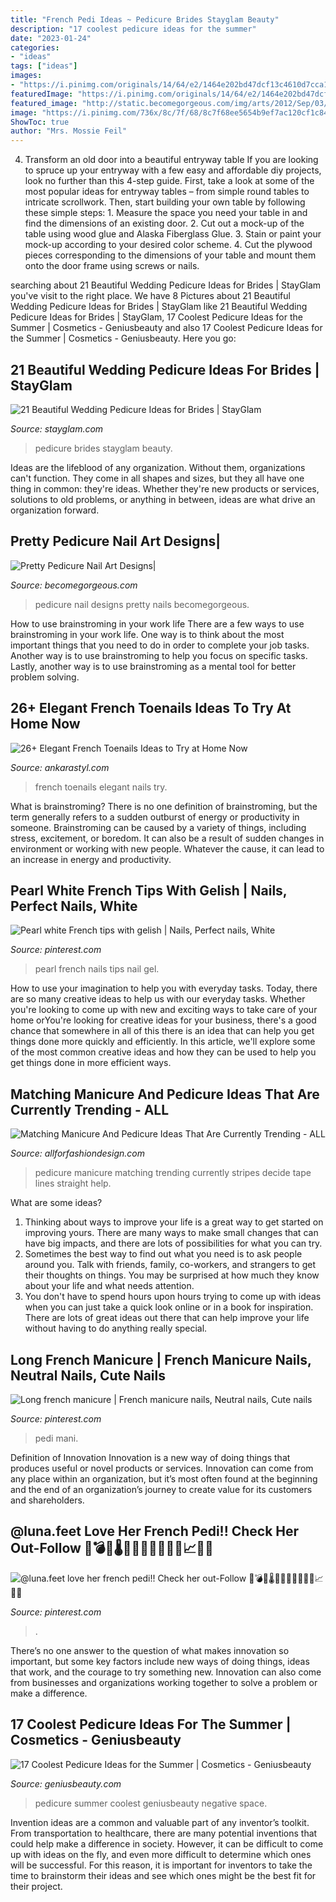 ```yaml
---
title: "French Pedi Ideas ~ Pedicure Brides Stayglam Beauty"
description: "17 coolest pedicure ideas for the summer"
date: "2023-01-24"
categories:
- "ideas"
tags: ["ideas"]
images:
- "https://i.pinimg.com/originals/14/64/e2/1464e202bd47dcf13c4610d7cca1b3b4.jpg"
featuredImage: "https://i.pinimg.com/originals/14/64/e2/1464e202bd47dcf13c4610d7cca1b3b4.jpg"
featured_image: "http://static.becomegorgeous.com/img/arts/2012/Sep/03/8586/early_fall_pedicure_20124.jpg"
image: "https://i.pinimg.com/736x/8c/7f/68/8c7f68ee5654b9ef7ac120cf1c844048.jpg"
ShowToc: true
author: "Mrs. Mossie Feil"
---
```



4. Transform an old door into a beautiful entryway table
If you are looking to spruce up your entryway with a few easy and affordable diy projects, look no further than this 4-step guide. First, take a look at some of the most popular ideas for entryway tables – from simple round tables to intricate scrollwork. Then, start building your own table by following these simple steps: 1. Measure the space you need your table in and find the dimensions of an existing door. 2. Cut out a mock-up of the table using wood glue and Alaska Fiberglass Glue. 3. Stain or paint your mock-up according to your desired color scheme. 4. Cut the plywood pieces corresponding to the dimensions of your table and mount them onto the door frame using screws or nails.

	

		
searching about 21 Beautiful Wedding Pedicure Ideas for Brides | StayGlam you've visit to the right place. We have 8 Pictures about 21 Beautiful Wedding Pedicure Ideas for Brides | StayGlam like 21 Beautiful Wedding Pedicure Ideas for Brides | StayGlam, 17 Coolest Pedicure Ideas for the Summer | Cosmetics - Geniusbeauty and also 17 Coolest Pedicure Ideas for the Summer | Cosmetics - Geniusbeauty. Here you go:
		
    
## 21 Beautiful Wedding Pedicure Ideas For Brides | StayGlam

<img loading=lazy src="https://stayglam.com/wp-content/uploads/2017/05/Untitled-design-21.jpg" onerror="this.onerror=null;this.src='https://tse1.mm.bing.net/th?id=OIP.fAYLxqzTiZSn0VGe-FJtAwHaEf&amp;pid=15.1';" alt="21 Beautiful Wedding Pedicure Ideas for Brides | StayGlam">

_Source: stayglam.com_

>pedicure brides stayglam beauty. 

	

Ideas are the lifeblood of any organization. Without them, organizations can't function. They come in all shapes and sizes, but they all have one thing in common: they're ideas. Whether they're new products or services, solutions to old problems, or anything in between, ideas are what drive an organization forward.

    
## Pretty Pedicure Nail Art Designs|

<img loading=lazy src="http://static.becomegorgeous.com/img/arts/2012/Sep/03/8586/early_fall_pedicure_20124.jpg" onerror="this.onerror=null;this.src='https://tse1.mm.bing.net/th?id=OIP.PBmS7DpOgoCIZZ7i4-kRkAHaJ4&amp;pid=15.1';" alt="Pretty Pedicure Nail Art Designs|">

_Source: becomegorgeous.com_

>pedicure nail designs pretty nails becomegorgeous. 

	

How to use brainstroming in your work life
There are a few ways to use brainstroming in your work life. One way is to think about the most important things that you need to do in order to complete your job tasks. Another way is to use brainstroming to help you focus on specific tasks. Lastly, another way is to use brainstroming as a mental tool for better problem solving.

    
## 26+ Elegant French Toenails Ideas To Try At Home Now

<img loading=lazy src="https://i2.wp.com/ankarastyl.com/wp-content/uploads/2020/06/elegant-french-toenails-ideas-15-1.jpg" onerror="this.onerror=null;this.src='https://tse4.mm.bing.net/th?id=OIP.3pmPkVRiWtAV-7DXRjtEyAHaEY&amp;pid=15.1';" alt="26+ Elegant French Toenails Ideas to Try at Home Now">

_Source: ankarastyl.com_

>french toenails elegant nails try. 

	

What is brainstroming?
There is no one definition of brainstroming, but the term generally refers to a sudden outburst of energy or productivity in someone. Brainstroming can be caused by a variety of things, including stress, excitement, or boredom. It can also be a result of sudden changes in environment or working with new people. Whatever the cause, it can lead to an increase in energy and productivity.

    
## Pearl White French Tips With Gelish | Nails, Perfect Nails, White

<img loading=lazy src="https://i.pinimg.com/originals/4e/25/05/4e250505e927aebfc4f871afd1be59ca.jpg" onerror="this.onerror=null;this.src='https://tse2.mm.bing.net/th?id=OIP.HNH_Yvyn0HwIpFyO5lKqBQHaHa&amp;pid=15.1';" alt="Pearl white French tips with gelish | Nails, Perfect nails, White">

_Source: pinterest.com_

>pearl french nails tips nail gel. 

	

How to use your imagination to help you with everyday tasks.
Today, there are so many creative ideas to help us with our everyday tasks. Whether you're looking to come up with new and exciting ways to take care of your home orYou're looking for creative ideas for your business, there's a good chance that somewhere in all of this there is an idea that can help you get things done more quickly and efficiently. In this article, we'll explore some of the most common creative ideas and how they can be used to help you get things done in more efficient ways.

    
## Matching Manicure And Pedicure Ideas That Are Currently Trending - ALL

<img loading=lazy src="https://allforfashiondesign.com/wp-content/uploads/2018/05/6-6-600x600.jpg" onerror="this.onerror=null;this.src='https://tse3.mm.bing.net/th?id=OIP.N-6bXKhe8kyLt3LeIlVBLwHaHa&amp;pid=15.1';" alt="Matching Manicure And Pedicure Ideas That Are Currently Trending - ALL">

_Source: allforfashiondesign.com_

>pedicure manicure matching trending currently stripes decide tape lines straight help. 

	

What are some ideas?
1. Thinking about ways to improve your life is a great way to get started on improving yours. There are many ways to make small changes that can have big impacts, and there are lots of possibilities for what you can try.
2. Sometimes the best way to find out what you need is to ask people around you. Talk with friends, family, co-workers, and strangers to get their thoughts on things. You may be surprised at how much they know about your life and what needs attention.
3. You don't have to spend hours upon hours trying to come up with ideas when you can just take a quick look online or in a book for inspiration. There are lots of great ideas out there that can help improve your life without having to do anything really special.

    
## Long French Manicure | French Manicure Nails, Neutral Nails, Cute Nails

<img loading=lazy src="https://i.pinimg.com/originals/14/64/e2/1464e202bd47dcf13c4610d7cca1b3b4.jpg" onerror="this.onerror=null;this.src='https://tse3.mm.bing.net/th?id=OIP.be5FQi0V1avw-ZKzDY8DpAHaEt&amp;pid=15.1';" alt="Long french manicure | French manicure nails, Neutral nails, Cute nails">

_Source: pinterest.com_

>pedi mani. 

	

Definition of Innovation
Innovation is a new way of doing things that produces useful or novel products or services. Innovation can come from any place within an organization, but it’s most often found at the beginning and the end of an organization’s journey to create value for its customers and shareholders.

    
## @luna.feet Love Her French Pedi!! Check Her Out-Follow ️👣💣🔥🌡️💅💥🥇💘🏅💢🎆📈😍💝

<img loading=lazy src="https://i.pinimg.com/736x/8c/7f/68/8c7f68ee5654b9ef7ac120cf1c844048.jpg" onerror="this.onerror=null;this.src='https://tse1.mm.bing.net/th?id=OIP._0_XD3l4jgiWwcMPsRcB5AHaHa&amp;pid=15.1';" alt="@luna.feet love her french pedi!! Check her out-Follow ️👣💣🔥🌡️💅💥🥇💘🏅💢🎆📈😍💝">

_Source: pinterest.com_

>. 

	

There’s no one answer to the question of what makes innovation so important, but some key factors include new ways of doing things, ideas that work, and the courage to try something new. Innovation can also come from businesses and organizations working together to solve a problem or make a difference.

    
## 17 Coolest Pedicure Ideas For The Summer | Cosmetics - Geniusbeauty

<img loading=lazy src="http://geniusbeauty.com/wp-content/uploads/2016/06/0Trendpedicure.jpg" onerror="this.onerror=null;this.src='https://tse1.mm.bing.net/th?id=OIP.xao5VZa-diKdodWKCRRSFQHaEw&amp;pid=15.1';" alt="17 Coolest Pedicure Ideas for the Summer | Cosmetics - Geniusbeauty">

_Source: geniusbeauty.com_

>pedicure summer coolest geniusbeauty negative space. 

	

Invention ideas are a common and valuable part of any inventor’s toolkit. From transportation to healthcare, there are many potential inventions that could help make a difference in society. However, it can be difficult to come up with ideas on the fly, and even more difficult to determine which ones will be successful. For this reason, it is important for inventors to take the time to brainstorm their ideas and see which ones might be the best fit for their project.

